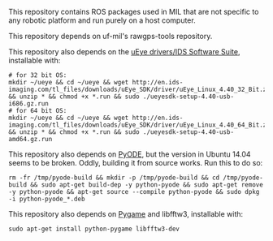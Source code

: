 This repository contains ROS packages used in MIL that are
not specific to any robotic platform and run purely on a
host computer.

This repository depends on uf-mil's rawgps-tools repository.

This repository also depends on the
[uEye drivers/IDS Software Suite](http://en.ids-imaging.com/download-ueye.html),
installable with:

    # for 32 bit OS:
    mkdir ~/ueye && cd ~/ueye && wget http://en.ids-imaging.com/tl_files/downloads/uEye_SDK/driver/uEye_Linux_4.40_32_Bit.zip && unzip * && chmod +x *.run && sudo ./ueyesdk-setup-4.40-usb-i686.gz.run
    # for 64 bit OS:
    mkdir ~/ueye && cd ~/ueye && wget http://en.ids-imaging.com/tl_files/downloads/uEye_SDK/driver/uEye_Linux_4.40_64_Bit.zip && unzip * && chmod +x *.run && sudo ./ueyesdk-setup-4.40-usb-amd64.gz.run

This repository also depends on [PyODE](http://pyode.sourceforge.net/),
but the version in Ubuntu 14.04 seems to be broken. Oddly, building it
from source works. Run this to do so:

    rm -fr /tmp/pyode-build && mkdir -p /tmp/pyode-build && cd /tmp/pyode-build && sudo apt-get build-dep -y python-pyode && sudo apt-get remove -y python-pyode && apt-get source --compile python-pyode && sudo dpkg -i python-pyode_*.deb

This repository also depends on [Pygame](http://www.pygame.org/)
and libfftw3, installable with:

    sudo apt-get install python-pygame libfftw3-dev
